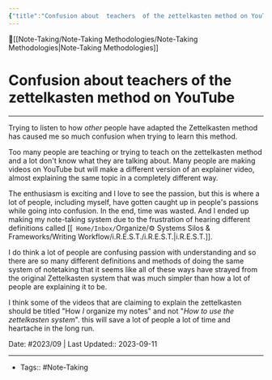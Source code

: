 ```yaml
---
{"title":"Confusion about  teachers  of the zettelkasten method on YouTube","aliases":null,"type":["nexus entry note"],"dg-publish":true,"publish":true,"tags":["Note-Taking"],"permalink":"/note-taking/note-taking-methodologies/confusion-about-teachers-of-the-zettelkasten-method-on-you-tube/","dgPassFrontmatter":true,"created":"2023-06-11T17:00:54.874-07:00","updated":"2023-09-11T21:48:45.044-07:00"}
---
```



🔺[[Note-Taking/Note-Taking Methodologies/Note-Taking Methodologies\|Note-Taking Methodologies]]

# Confusion about teachers of the zettelkasten method on YouTube
---

Trying to listen to how _other_ people have adapted the Zettelkasten method has caused me so much confusion when trying to learn this method. 

Too many people are teaching or trying to teach on the zettelkasten method and a lot don't know what they are talking about. Many people are making videos on YouTube but will make a different version of an explainer video, almost explaining the same topic in a completely different way.

The enthusiasm is exciting and I love to see the passion, but this is where a lot of people, including myself, have gotten caught up in people's passions while going into confusion. In the end, time was wasted. And I ended up making my note-taking system due to the frustration of hearing different definitions called [[` Home/Inbox/`Organize/⚙️ Systems Silos & Frameworks/Writing Workflow/i.R.E.S.T./i.R.E.S.T.\|i.R.E.S.T.]]. 

I do think a lot of people are confusing passion with understanding and so there are so many different definitions and methods of doing the same system of notetaking that it seems like all of these ways have strayed from the original Zettelkasten system that was much simpler than how a lot of people are explaining it to be. 

I think some of the videos that are claiming to explain the zettelkasten should be titled "How _I_ organize my notes" and not "*How to use the zettelkasten system*". this will save a lot of people a lot of time and heartache in the long run.




Date: #2023/09 | Last Updated:: 2023-09-11

---
- Tags:: #Note-Taking 







